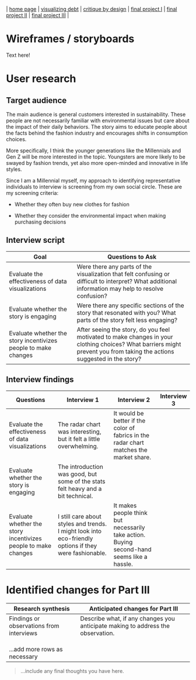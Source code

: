 | [home page](https://cmustudent.github.io/tswd-portfolio-templates/) | [visualizing debt](visualizing-government-debt) | [critique by design](critique-by-design) | [final project I](final-project-part-one) | [final project II](final-project-part-two) | [final project III](final-project-part-three) |

# Wireframes / storyboards


Text here!

# User research 

## Target audience

The main audience is general customers interested in sustainability. These people are not necessarily familiar with environmental issues but care about the impact of their daily behaviors. The story aims to educate people about the facts behind the fashion industry and encourages shifts in consumption choices.

More specifically, I think the younger generations like the Millennials and Gen Z will be more interested in the topic. Youngsters are more likely to be swayed by fashion trends, yet also more open-minded and innovative in life styles.

Since I am a Millennial myself, my approach to identifying representative individuals to interview is screening from my own social circle. These are my screening criteria:

 - Whether they often buy new clothes for fashion
  
 - Whether they consider the environmental impact when making purchasing decisions

## Interview script

| Goal | Questions to Ask |
|------|------------------|
|  Evaluate the effectiveness of data visualizations    |  Were there any parts of the visualization that felt confusing or difficult to interpret?  What additional information may help to resolve confusion?            |
|  Evaluate whether the story is engaging    | Were there any specific sections of the story that resonated with you? What parts of the story felt less engaging?                |
|  Evaluate whether the story incentivizes people to make changes   | After seeing the story, do you feel motivated to make changes in your clothing choices? What barriers might prevent you from taking the actions suggested in the story?                |


## Interview findings

| Questions               | Interview 1 | Interview 2 | Interview 3 |
|-------------------------|--------------------------------|-------------|-------------|
| Evaluate the effectiveness of data visualizations | The radar chart was interesting, but it felt a little overwhelming.|It would be better if the color of fabrics in the radar chart matches the market share.|             |
| Evaluate whether the story is engaging | The introduction was good, but some of the stats felt heavy and a bit technical. |             |             |
| Evaluate whether the story incentivizes people to make changes   |I still care about styles and trends. I might look into eco-friendly options if they were fashionable.| It makes people think but necessarily take action. Buying second-hand seems like a hassle.|             |


# Identified changes for Part III

| Research synthesis                       | Anticipated changes for Part III                                                |
|------------------------------------------|---------------------------------------------------------------------------------|
| Findings or observations from interviews | Describe what, if any changes you anticipate making to address the observation. |
|                                          |                                                                                 |
|                                          |                                                                                 |
|                                          |                                                                                 |
| ...add more rows as necessary            |                                                                                 |

> ...include any final thoughts you have here. 



